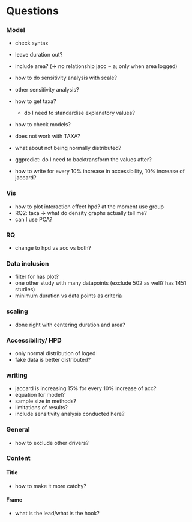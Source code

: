# Questions

### Model
- check syntax
- leave duration out?
- include area? (-> no relationship jacc ~ a; only when area logged)
- how to do sensitivity analysis with scale?
- other sensitivity analysis?
- how to get taxa?
  - do I need to standardise explanatory values?

- how to check models?
- does not work with TAXA?

- what about not being normally distributed?

- ggpredict: do I need to backtransform the values after?
- how to write for every 10% increase in accessibility, 10% increase of jaccard?


### Vis
- how to plot interaction effect hpd? at the moment use group
- RQ2: taxa -> what do density graphs actually tell me?
- can I use PCA?

### RQ
- change to hpd vs acc vs both?


### Data inclusion
- filter for has plot?
- one other study with many datapoints (exclude 502 as well? has 1451 studies)
- minimum duration vs data points as criteria

### scaling
- done right with centering duration and area?


### Accessibility/ HPD
- only normal distribution of loged
- fake data is better distributed?

### writing
- jaccard is increasing 15% for every 10% increase of acc?
- equation for model?
- sample size in methods?
- limitations of results?
- include sensitivity analysis conducted here?




### General
- how to exclude other drivers?


### Content

#### Title
- how to make it more catchy?

#### Frame
- what is the lead/what is the hook?
